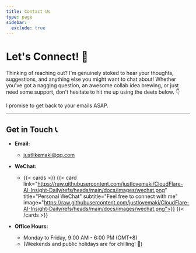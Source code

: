 ```yaml
---
title: Contact Us
type: page
sidebar:
  exclude: true
---
```

# Let's Connect! 🚀

Thinking of reaching out? I'm genuinely stoked to hear your thoughts, suggestions, and anything else you might want to chat about! Whether you've got a nagging question, an awesome collab idea brewing, or just need some support, don't hesitate to hit me up using the deets below. 👇

I promise to get back to your emails ASAP.

---

## **Get in Touch 📞**

*   **Email:**
    *   [justlikemaki@qq.com](mailto:justlikemaki@qq.com)

*   **WeChat:**
    *   {{< cards >}}
        {{< card link="https://raw.githubusercontent.com/justlovemaki/CloudFlare-AI-Insight-Daily/refs/heads/main/docs/images/wechat.png" title="Personal WeChat" subtitle="Feel free to connect with me" image="https://raw.githubusercontent.com/justlovemaki/CloudFlare-AI-Insight-Daily/refs/heads/main/docs/images/wechat.png">}}
        {{< /cards >}}

*   **Office Hours:**
    *   Monday to Friday, 9:00 AM - 6:00 PM (GMT+8)
    *   (Weekends and public holidays are for chilling! 🌴)